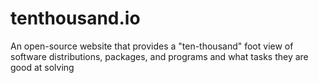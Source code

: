 tenthousand.io
==============

An open-source website that provides a "ten-thousand" foot view of software distributions, packages, and programs and what tasks they are good at solving

